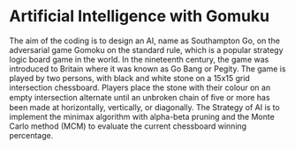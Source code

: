 # Artificial Intelligence with Gomuku
The aim of the coding is to design an AI, name as Southampton Go, on the adversarial game Gomoku on the standard rule, which is a popular strategy logic board game in the world. In the nineteenth century, the game was introduced to Britain where it was known as Go Bang or Pegity. The game is played by two persons, with black and white stone on a 15x15 grid intersection chessboard. Players place the stone with their colour on an empty intersection alternate until an unbroken chain of ﬁve or more has been made at horizontally, vertically, or diagonally. The Strategy of AI is to implement the minimax algorithm with alpha-beta pruning and the Monte Carlo method (MCM) to evaluate the current chessboard winning percentage. 
